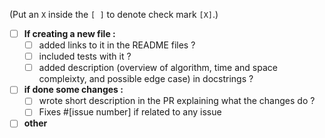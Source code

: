 (Put an `X` inside the `[ ]` to denote check mark `[X]`.)


- [ ] **If creating a new file :**
  - [ ] added links to it in the README files ?
  - [ ] included tests with it ?
  - [ ] added description (overview of algorithm, time and space compleixty, and possible edge case) in docstrings ?

- [ ] **if done some changes :**
  - [ ] wrote short description in the PR explaining what the changes do ?
  - [ ] Fixes #[issue number] if related to any issue

- [ ] **other**
